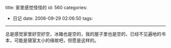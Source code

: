 title: 家里感觉怪怪的
id: 560
categories:
  - 日记
date: 2006-09-29 02:06:50
tags:
---

总是感觉家里好空好空，冰箱也是空的，我的屋子里也是空的，已经不见遍地的书本，可能是寝室太小的缘故吧，但愿是这样的。